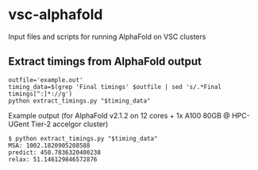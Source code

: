 # vsc-alphafold
Input files and scripts for running AlphaFold on VSC clusters

## Extract timings from AlphaFold output

```
outfile='example.out'
timing_data=$(grep 'Final timings' $outfile | sed 's/.*Final timings[^:]*://g')
python extract_timings.py "$timing_data"
```

Example output (for AlphaFold v2.1.2 on 12 cores + 1x A100 80GB @ HPC-UGent Tier-2 accelgor cluster)

```
$ python extract_timings.py "$timing_data"
MSA: 1002.1820905208588
predict: 450.7836320400238
relax: 51.146129846572876
```
